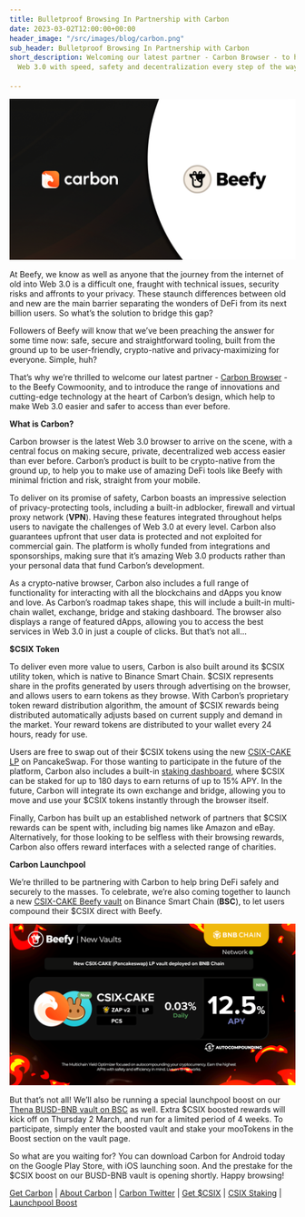 ```yaml
---
title: Bulletproof Browsing In Partnership with Carbon
date: 2023-03-02T12:00:00+00:00
header_image: "/src/images/blog/carbon.png"
sub_header: Bulletproof Browsing In Partnership with Carbon
short_description: Welcoming our latest partner - Carbon Browser - to help users navigate
  Web 3.0 with speed, safety and decentralization every step of the way.

---
```

![](/src/images/blog/carbon.png)

At Beefy, we know as well as anyone that the journey from the internet of old into Web 3.0 is a difficult one, fraught with technical issues, security risks and affronts to your privacy. These staunch differences between old and new are the main barrier separating the wonders of DeFi from its next billion users. So what’s the solution to bridge this gap?

Followers of Beefy will know that we’ve been preaching the answer for some time now: safe, secure and straightforward tooling, built from the ground up to be user-friendly, crypto-native and privacy-maximizing for everyone. Simple, huh?

That’s why we’re thrilled to welcome our latest partner - [Carbon Browser](https://carbon.website/) - to the Beefy Cowmoonity, and to introduce the range of innovations and cutting-edge technology at the heart of Carbon’s design, which help to make Web 3.0 easier and safer to access than ever before.

**What is Carbon?**

Carbon browser is the latest Web 3.0 browser to arrive on the scene, with a central focus on making secure, private, decentralized web access easier than ever before. Carbon’s product is built to be crypto-native from the ground up, to help you to make use of amazing DeFi tools like Beefy with minimal friction and risk, straight from your mobile.

To deliver on its promise of safety, Carbon boasts an impressive selection of privacy-protecting tools, including a built-in adblocker, firewall and virtual proxy network (**VPN**). Having these features integrated throughout helps users to navigate the challenges of Web 3.0 at every level. Carbon also guarantees upfront that user data is protected and not exploited for commercial gain. The platform is wholly funded from integrations and sponsorships, making sure that it’s amazing Web 3.0 products rather than your personal data that fund Carbon’s development.

As a crypto-native browser, Carbon also includes a full range of functionality for interacting with all the blockchains and dApps you know and love. As Carbon’s roadmap takes shape, this will include a built-in multi-chain wallet, exchange, bridge and staking dashboard. The browser also displays a range of featured dApps, allowing you to access the best services in Web 3.0 in just a couple of clicks. But that’s not all…

**$CSIX Token**

To deliver even more value to users, Carbon is also built around its $CSIX utility token, which is native to Binance Smart Chain. $CSIX represents share in the profits generated by users through advertising on the browser, and allows users to earn tokens as they browse. With Carbon’s proprietary token reward distribution algorithm, the amount of $CSIX rewards being distributed automatically adjusts based on current supply and demand in the market. Your reward tokens are distributed to your wallet every 24 hours, ready for use.

Users are free to swap out of their $CSIX tokens using the new [CSIX-CAKE LP](https://pancakeswap.finance/info/pairs/0x43C2aBe5e3bceC619072D8668Ac83Ad825da707f?chain=bsc) on PancakeSwap. For those wanting to participate in the future of the platform, Carbon also includes a built-in [staking dashboard](https://stake.carbon.website/), where $CSIX can be staked for up to 180 days to earn returns of up to 15% APY. In the future, Carbon will integrate its own exchange and bridge, allowing you to move and use your $CSIX tokens instantly through the browser itself.

Finally, Carbon has built up an established network of partners that $CSIX rewards can be spent with, including big names like Amazon and eBay. Alternatively, for those looking to be selfless with their browsing rewards, Carbon also offers reward interfaces with a selected range of charities.

**Carbon Launchpool**

We’re thrilled to be partnering with Carbon to help bring DeFi safely and securely to the masses. To celebrate, we’re also coming together to launch a new [CSIX-CAKE Beefy vault](https://app.beefy.finance/vault/cakev2-csix-cake) on Binance Smart Chain (**BSC**), to let users compound their $CSIX direct with Beefy.

![](/src/images/blog/v1.gif)

But that’s not all! We’ll also be running a special launchpool boost on our [Thena BUSD-BNB vault on BSC](https://app.beefy.finance/vault/thena-wbnb-busd) as well. Extra $CSIX boosted rewards will kick off on Thursday 2 March, and run for a limited period of 4 weeks. To participate, simply enter the boosted vault and stake your mooTokens in the Boost section on the vault page.

So what are you waiting for? You can download Carbon for Android today on the Google Play Store, with iOS launching soon. And the prestake for the $CSIX boost on our BUSD-BNB vault is opening shortly. Happy browsing!

[Get Carbon](https://play.google.com/store/apps/details?id=com.browser.tssomas&hl=en_GB&gl=US) | [About Carbon](https://carbon.website/about/) | [Carbon Twitter](https://twitter.com/trycarbonio) | [Get $CSIX](https://pancakeswap.finance/info/pairs/0x43C2aBe5e3bceC619072D8668Ac83Ad825da707f?chain=bsc) | [CSIX Staking](https://stake.carbon.website/) | [Launchpool Boost](https://app.beefy.finance/vault/thena-wbnb-busd)
